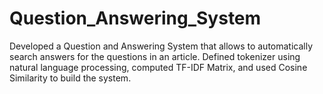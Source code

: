 # Question_Answering_System
Developed a Question and Answering System that allows to automatically search answers for the questions in an article. Defined tokenizer using natural language processing, computed TF-IDF Matrix, and used Cosine Similarity to build the system.
